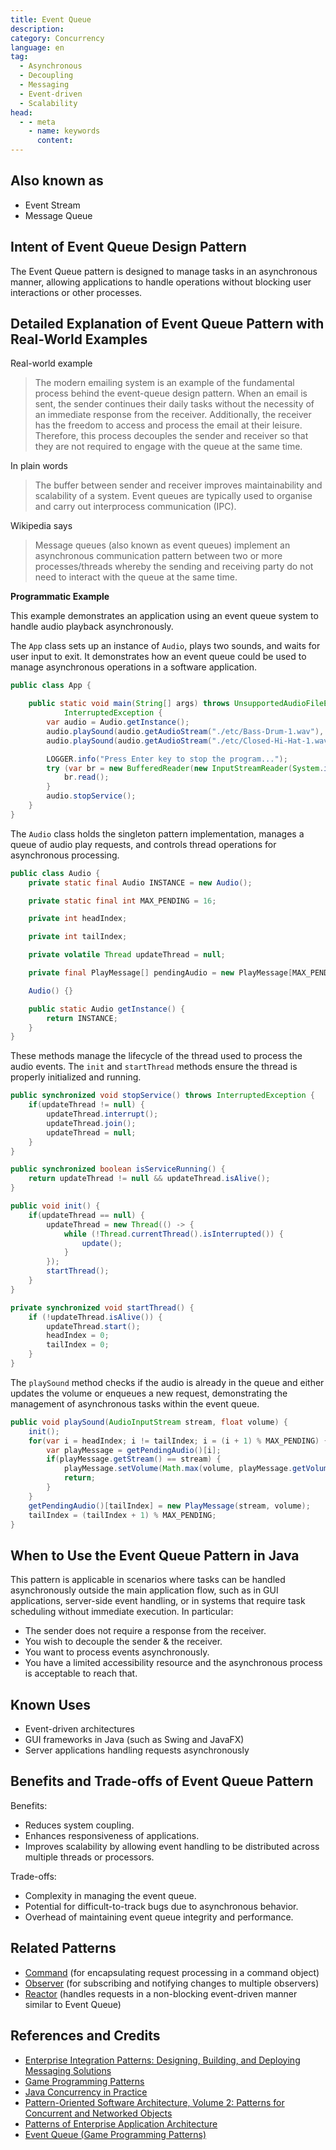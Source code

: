 ```yaml
---
title: Event Queue
description:
category: Concurrency
language: en
tag:
  - Asynchronous
  - Decoupling
  - Messaging
  - Event-driven
  - Scalability
head:
  - - meta
    - name: keywords
      content:
---
```


## Also known as

* Event Stream
* Message Queue

## Intent of Event Queue Design Pattern

The Event Queue pattern is designed to manage tasks in an asynchronous manner, allowing applications to handle operations without blocking user interactions or other processes.

## Detailed Explanation of Event Queue Pattern with Real-World Examples

Real-world example

> The modern emailing system is an example of the fundamental process behind the event-queue design pattern. When an email is sent, the sender continues their daily tasks without the necessity of an immediate response from the receiver. Additionally, the receiver has the freedom to access and process the email at their leisure. Therefore, this process decouples the sender and receiver so that they are not required to engage with the queue at the same time.

In plain words

> The buffer between sender and receiver improves maintainability and scalability of a system. Event queues are typically used to organise and carry out interprocess communication (IPC).

Wikipedia says

> Message queues (also known as event queues) implement an asynchronous communication pattern between two or more processes/threads whereby the sending and receiving party do not need to interact with the queue at the same time.

**Programmatic Example**

This example demonstrates an application using an event queue system to handle audio playback asynchronously.

The `App` class sets up an instance of `Audio`, plays two sounds, and waits for user input to exit. It demonstrates how an event queue could be used to manage asynchronous operations in a software application.

```java
public class App {

    public static void main(String[] args) throws UnsupportedAudioFileException, IOException,
            InterruptedException {
        var audio = Audio.getInstance();
        audio.playSound(audio.getAudioStream("./etc/Bass-Drum-1.wav"), -10.0f);
        audio.playSound(audio.getAudioStream("./etc/Closed-Hi-Hat-1.wav"), -8.0f);

        LOGGER.info("Press Enter key to stop the program...");
        try (var br = new BufferedReader(new InputStreamReader(System.in))) {
            br.read();
        }
        audio.stopService();
    }
}
```

The `Audio` class holds the singleton pattern implementation, manages a queue of audio play requests, and controls thread operations for asynchronous processing.

```java
public class Audio {
    private static final Audio INSTANCE = new Audio();

    private static final int MAX_PENDING = 16;

    private int headIndex;

    private int tailIndex;

    private volatile Thread updateThread = null;

    private final PlayMessage[] pendingAudio = new PlayMessage[MAX_PENDING];

    Audio() {}

    public static Audio getInstance() {
        return INSTANCE;
    }
}
```

These methods manage the lifecycle of the thread used to process the audio events. The `init` and `startThread` methods ensure the thread is properly initialized and running.

```java
public synchronized void stopService() throws InterruptedException {
    if(updateThread != null) {
        updateThread.interrupt();
        updateThread.join();
        updateThread = null;
    }
}

public synchronized boolean isServiceRunning() {
    return updateThread != null && updateThread.isAlive();
}

public void init() {
    if(updateThread == null) {
        updateThread = new Thread(() -> {
            while (!Thread.currentThread().isInterrupted()) {
                update();
            }
        });
        startThread();
    }
}

private synchronized void startThread() {
    if (!updateThread.isAlive()) {
        updateThread.start();
        headIndex = 0;
        tailIndex = 0;
    }
}
```

The `playSound` method checks if the audio is already in the queue and either updates the volume or enqueues a new request, demonstrating the management of asynchronous tasks within the event queue.

```java
public void playSound(AudioInputStream stream, float volume) {
    init();
    for(var i = headIndex; i != tailIndex; i = (i + 1) % MAX_PENDING) {
        var playMessage = getPendingAudio()[i];
        if(playMessage.getStream() == stream) {
            playMessage.setVolume(Math.max(volume, playMessage.getVolume()));
            return;
        }
    }
    getPendingAudio()[tailIndex] = new PlayMessage(stream, volume);
    tailIndex = (tailIndex + 1) % MAX_PENDING;
}
```

## When to Use the Event Queue Pattern in Java

This pattern is applicable in scenarios where tasks can be handled asynchronously outside the main application flow, such as in GUI applications, server-side event handling, or in systems that require task scheduling without immediate execution. In particular:

* The sender does not require a response from the receiver.
* You wish to decouple the sender & the receiver.
* You want to process events asynchronously.
* You have a limited accessibility resource and the asynchronous process is acceptable to reach that.

## Known Uses

* Event-driven architectures
* GUI frameworks in Java (such as Swing and JavaFX)
* Server applications handling requests asynchronously

## Benefits and Trade-offs of Event Queue Pattern

Benefits:

* Reduces system coupling.
* Enhances responsiveness of applications.
* Improves scalability by allowing event handling to be distributed across multiple threads or processors.

Trade-offs:

* Complexity in managing the event queue.
* Potential for difficult-to-track bugs due to asynchronous behavior.
* Overhead of maintaining event queue integrity and performance.

## Related Patterns

* [Command](https://java-design-patterns.com/patterns/command/) (for encapsulating request processing in a command object)
* [Observer](https://java-design-patterns.com/patterns/observer/) (for subscribing and notifying changes to multiple observers)
* [Reactor](https://java-design-patterns.com/patterns/reactor/) (handles requests in a non-blocking event-driven manner similar to Event Queue)

## References and Credits

* [Enterprise Integration Patterns: Designing, Building, and Deploying Messaging Solutions](https://amzn.to/3xzSlC2)
* [Game Programming Patterns](https://amzn.to/3K96fOn)
* [Java Concurrency in Practice](https://amzn.to/3Ji16mX)
* [Pattern-Oriented Software Architecture, Volume 2: Patterns for Concurrent and Networked Objects](https://amzn.to/3U2hlcy)
* [Patterns of Enterprise Application Architecture](https://amzn.to/3xtVtPJ)
* [Event Queue (Game Programming Patterns)](http://gameprogrammingpatterns.com/event-queue.html)
